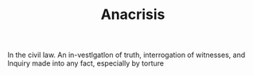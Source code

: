 ---
title: Anacrisis
letter: A
permalink: "/definitions/bld-anacrisis.html"
body: In the civil law. An in-vestlgatlon of truth, interrogation of witnesses, and
  lnquiry made into any fact, especially by torture
published_at: '2018-07-07'
source: Black's Law Dictionary 2nd Ed (1910)
layout: post
---